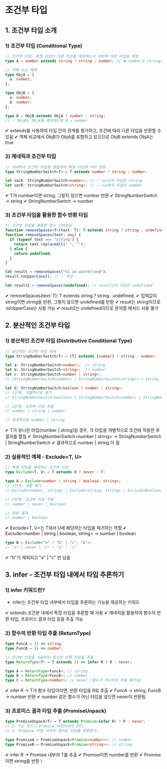 # 조건부 타입

## 1. 조건부 타입 소개

### 1) 조건부 타입 (Conditional Type)

```ts
// 조건부 타입: 특정 타입이 다른 타입을 확장하는지 여부에 따라 타입을 결정
type A = number extends string ? string : number; // ❌ number는 string을 확장하지 않으므로 A = number

// 객체 비교 예제
type ObjA = {
  a: number;
};

type ObjB = {
  a: number;
  b: number;
};

type B = ObjB extends ObjA ? number : string; 
// ✅ ObjB는 ObjA를 확장하므로 B = number
```
✔ extends를 사용하여 타입 간의 관계를 평가하고, 조건에 따라 다른 타입을 반환할 수 있음
✔ 객체 비교에서 ObjB가 ObjA를 포함하고 있으므로 ObjB extends ObjA는 true


### 2) 제네릭과 조건부 타입

```ts
// 제네릭과 조건부 타입을 결합하여 특정 타입에 따라 변환
type StringNumberSwitch<T> = T extends number ? string : number;

let varA: StringNumberSwitch<number>; // ✅ varA의 타입은 string
let varB: StringNumberSwitch<string>; // ✅ varB의 타입은 number
```
✔ T가 number이면 string, 그렇지 않으면 number 반환
✔ StringNumberSwitch<number> → string
✔ StringNumberSwitch<string> → number

### 3) 조건부 타입을 활용한 함수 반환 타입

```ts
// 조건부 타입을 활용한 함수 오버로딩
function removeSpaces<T>(text: T): T extends string ? string : undefined;
function removeSpaces(text: any) {
  if (typeof text === "string") {
    return text.replaceAll(" ", "");
  } else {
    return undefined;
  }
}

let result = removeSpaces("hi im winterlood");
result.toUpperCase(); // ✅ 정상

let result2 = removeSpaces(undefined); // result2의 타입은 undefined

```
✔ removeSpaces<T>(text: T): T extends string ? string : undefined;
✔ 입력값이 string이면 string을 반환, 그렇지 않으면 undefined를 반환
✔ result는 string이므로 .toUpperCase() 사용 가능
✔ result2는 undefined이므로 문자열 메서드 사용 불가

## 2. 분산적인 조건부 타입

### 1) 분산적인 조건부 타입 (Distributive Conditional Type)

```ts
// 분산적인 조건부 타입 예제
type StringNumberSwitch<T> = [T] extends [number] ? string : number;

let a: StringNumberSwitch<number>;  // string
let b: StringNumberSwitch<string>;  // number
let c: StringNumberSwitch<number | string>; 
// (StringNumberSwitch<number> | StringNumberSwitch<string>) → string | number

let d: StringNumberSwitch<boolean | number | string>;
// 1단계: 개별적으로 평가
// StringNumberSwitch<boolean> | StringNumberSwitch<number> | StringNumberSwitch<string>

// 2단계: 조건부 타입 적용
// number | string | number

// 결과적으로 number | string

```
✔ T가 유니온 타입(number | string)일 경우, 각 타입을 개별적으로 조건에 적용한 후 결과를 합침
✔ StringNumberSwitch<number | string> → StringNumberSwitch<number> | StringNumberSwitch<string>
✔ 결과적으로 number | string 이 됨

### 2) 실용적인 예제 - Exclude<T, U>

```ts
// 특정 타입을 제외하는 조건부 타입
type Exclude<T, U> = T extends U ? never : T;

type A = Exclude<number | string | boolean, string>;
// 1단계: 개별 평가
// Exclude<number, string> | Exclude<string, string> | Exclude<boolean, string>

// 2단계: 조건부 타입 적용
// number | never | boolean

// 최종 결과
// number | boolean

```
✔ Exclude<T, U>는 T에서 U에 해당하는 타입을 제거하는 역할
✔ Exclude<number | string | boolean, string> → number | boolean

```ts
type B = Exclude<"a" | "b" | "c", "b">; 
// "a" | never | "c" → "a" | "c"

```
✔ "b"가 제외되고 "a" | "c" 만 남음

## 3. infer - 조건부 타입 내에서 타입 추론하기

### 1) infer 키워드란?
- infer는 조건부 타입 내부에서 타입을 추론하는 기능을 제공하는 키워드

✔ extends 조건문 내에서 특정 타입을 추론할 때 사용
✔ 제네릭을 활용하여 함수의 반환 타입, 프로미스 결과 타입 등을 추출 가능


### 2) 함수의 반환 타입 추출 (ReturnType<T>)

```ts
type FuncA = () => string;
type FuncB = () => number;

// 조건부 타입을 사용하여 함수의 반환 타입을 추출
type ReturnType<T> = T extends () => infer R ? R : never;

type A = ReturnType<FuncA>; // string
type B = ReturnType<FuncB>; // number
type C = ReturnType<number>; // never (함수가 아니므로 추출 불가능)

```
✔ infer R → T가 함수 타입이라면, 반환 타입을 R로 추출
✔ FuncA → string, FuncB → number 반환
✔ number 같은 함수가 아닌 타입을 넣으면 never이 반환됨

### 3) 프로미스 결과 타입 추출 (PromiseUnpack<T>)

```ts
type PromiseUnpack<T> = T extends Promise<infer R> ? R : never;
// 1. T는 반드시 Promise 타입이어야 한다.
// 2. Promise 타입 내부의 결과값 타입을 반환한다.

type PromiseA = PromiseUnpack<Promise<number>>; // number
type PromiseB = PromiseUnpack<Promise<string>>; // string

```
✔ infer R → Promise<T> 내부의 T를 추출
✔ Promise<number>이면 number를 반환
✔ Promise<string>이면 string을 반환
\